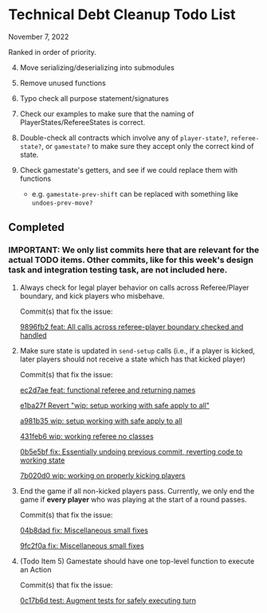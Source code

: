 # Technical Debt Cleanup Todo List

November 7, 2022

Ranked in order of priority.

4. Move serializing/deserializing into submodules

6. Remove unused functions

7. Typo check all purpose statement/signatures

8. Check our examples to make sure that the naming of PlayerStates/RefereeStates is correct.

9. Double-check all contracts which involve any of `player-state?`, `referee-state?`, or `gamestate?` to make sure they accept only the correct kind of state.

10. Check gamestate's getters, and see if we could replace them with functions
    - e.g. `gamestate-prev-shift` can be replaced with something like `undoes-prev-move?`


## Completed

### IMPORTANT: We only list commits here that are relevant for the actual TODO items. Other commits, like for this week's design task and integration testing task, are not included here.

1. Always check for legal player behavior on calls across Referee/Player boundary, and kick players who misbehave.

    Commit(s) that fix the issue:

    [9896fb2 feat: All calls across referee-player boundary checked and handled](https://github.khoury.northeastern.edu/CS4500-F22/crozzi-obrienz/commit/9896fb2fa7007769dc7ac0dadb890af5cbb51a06)

2. Make sure state is updated in `send-setup` calls (i.e., if a player is kicked, later players should not receive a state which has that kicked player)

    Commit(s) that fix the issue:

    [ec2d7ae feat: functional referee and returning names](https://github.khoury.northeastern.edu/CS4500-F22/crozzi-obrienz/commit/ec2d7ae945ba56299c9989cd82a466f510659a0d)

    [e1ba27f Revert "wip: setup working with safe apply to all"](https://github.khoury.northeastern.edu/CS4500-F22/crozzi-obrienz/commit/e1ba27feb64c095b2ba45d0df40fec14e05ab087)

    [a981b35 wip: setup working with safe apply to all](https://github.khoury.northeastern.edu/CS4500-F22/crozzi-obrienz/commit/a981b3567f312965673b714fcd7dc8eeda4d8bdc)

    [431feb6 wip: working referee no classes](https://github.khoury.northeastern.edu/CS4500-F22/crozzi-obrienz/commit/431feb6251ed77994295be35ba6e5a88d7ae19e7)

    [0b5e5bf fix: Essentially undoing previous commit, reverting code to working state](https://github.khoury.northeastern.edu/CS4500-F22/crozzi-obrienz/commit/0b5e5bf22824eb86cc7811d047b470100d2d771c)

    [7b020d0 wip: working on properly kicking players](https://github.khoury.northeastern.edu/CS4500-F22/crozzi-obrienz/commit/7b020d040e7d7978972fe31cca5796cd7d6c632d)

3. End the game if all non-kicked players pass. Currently, we only end the game if **every player** who was playing at the start of a round passes.

    Commit(s) that fix the issue:

    [04b8dad fix: Miscellaneous small fixes](https://github.khoury.northeastern.edu/CS4500-F22/crozzi-obrienz/commit/04b8dadb5c79249ee4c2e9c33f0227214a94fcc0)

    [9fc2f0a fix: Miscellaneous small fixes](https://github.khoury.northeastern.edu/CS4500-F22/crozzi-obrienz/commit/9fc2f0a1952e941fb818839089b39f5c244608bf)

5. (Todo Item 5) Gamestate should have one top-level function to execute an Action

    Commit(s) that fix the issue:

    [0c17b6d test: Augment tests for safely executing turn](https://github.khoury.northeastern.edu/CS4500-F22/crozzi-obrienz/commit/0c17b6dec71db254467a5c91e0a6b4a3fcb44f69)
